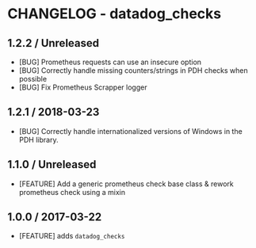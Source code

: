 # CHANGELOG - datadog_checks

## 1.2.2 / Unreleased

* [BUG] Prometheus requests can use an insecure option
* [BUG] Correctly handle missing counters/strings in PDH checks when possible
* [BUG] Fix Prometheus Scrapper logger

## 1.2.1 / 2018-03-23

* [BUG] Correctly handle internationalized versions of Windows in the PDH library.

## 1.1.0 / Unreleased

* [FEATURE] Add a generic prometheus check base class & rework prometheus check using a mixin

## 1.0.0 / 2017-03-22

* [FEATURE] adds `datadog_checks`
